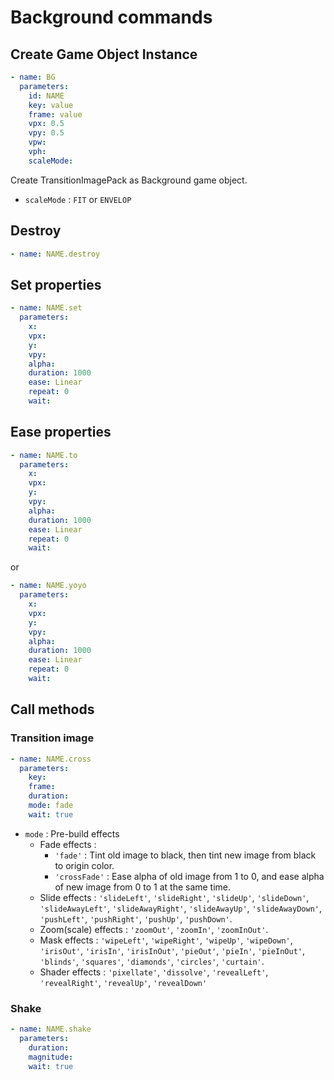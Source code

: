 # Background commands

## Create Game Object Instance

```yaml
- name: BG
  parameters:
    id: NAME
    key: value
    frame: value
    vpx: 0.5
    vpy: 0.5
    vpw: 
    vph: 
    scaleMode: 
```

Create TransitionImagePack as Background game object.

- `scaleMode` : `FIT` or `ENVELOP`

## Destroy

```yaml
- name: NAME.destroy
```

## Set properties

```yaml
- name: NAME.set
  parameters:
    x: 
    vpx: 
    y: 
    vpy: 
    alpha: 
    duration: 1000
    ease: Linear
    repeat: 0
    wait: 
```

## Ease properties

```yaml
- name: NAME.to
  parameters:
    x: 
    vpx: 
    y: 
    vpy: 
    alpha: 
    duration: 1000
    ease: Linear
    repeat: 0
    wait: 
```

or

```yaml
- name: NAME.yoyo
  parameters:
    x: 
    vpx: 
    y: 
    vpy: 
    alpha: 
    duration: 1000
    ease: Linear
    repeat: 0
    wait: 
```

## Call methods

### Transition image

```yaml
- name: NAME.cross
  parameters:
    key: 
    frame: 
    duration: 
    mode: fade
    wait: true
```

- `mode` : Pre-build effects
    - Fade effects : 
        - `'fade'` : Tint old image to black, then tint new image from black to origin color.
        - `'crossFade'` : Ease alpha of old image from 1 to 0, and ease alpha of new image from 0 to 1 at the same time.
    - Slide effects : `'slideLeft'`, `'slideRight'`, `'slideUp'`, `'slideDown'`, 
      `'slideAwayLeft'`, `'slideAwayRight'`, `'slideAwayUp'`, `'slideAwayDown'`, 
      `'pushLeft'`, `'pushRight'`, `'pushUp'`, `'pushDown'`.
    - Zoom(scale) effects : `'zoomOut'`, `'zoomIn'`, `'zoomInOut'`.
    - Mask effects : `'wipeLeft'`, `'wipeRight'`, `'wipeUp'`, `'wipeDown'`,
      `'irisOut'`, `'irisIn'`,  `'irisInOut'`, `'pieOut'`, `'pieIn'`, `'pieInOut'`, 
      `'blinds'`, `'squares'`, `'diamonds'`, `'circles'`, `'curtain'`.
    - Shader effects : `'pixellate'`, `'dissolve'`, 
      `'revealLeft'`, `'revealRight'`, `'revealUp'`, `'revealDown'`

### Shake

```yaml
- name: NAME.shake
  parameters:
    duration: 
    magnitude: 
    wait: true
```
